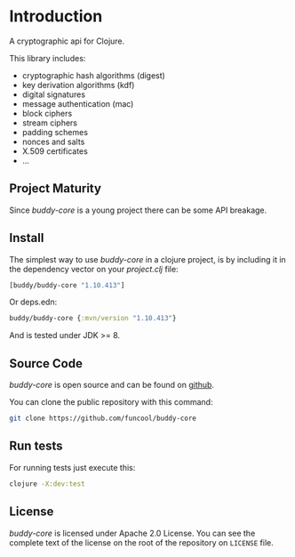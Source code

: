 # Introduction

A cryptographic api for Clojure.

This library includes:

- cryptographic hash algorithms (digest)
- key derivation algorithms (kdf)
- digital signatures
- message authentication (mac)
- block ciphers
- stream ciphers
- padding schemes
- nonces and salts
- X.509 certificates
- ...


## Project Maturity

Since _buddy-core_ is a young project there can be some API breakage.


## Install

The simplest way to use _buddy-core_ in a clojure project, is by including it in the
dependency vector on your *_project.clj_* file:

```clojure
[buddy/buddy-core "1.10.413"]
```

Or deps.edn:

```clojure
buddy/buddy-core {:mvn/version "1.10.413"}
```

And is tested under JDK >= 8.


## Source Code

_buddy-core_ is open source and can be found on [github](https://github.com/funcool/buddy-core).

You can clone the public repository with this command:

```bash
git clone https://github.com/funcool/buddy-core
```

## Run tests

For running tests just execute this:

```bash
clojure -X:dev:test
```

## License

_buddy-core_ is licensed under Apache 2.0 License. You can see the
complete text of the license on the root of the repository on
`LICENSE` file.



